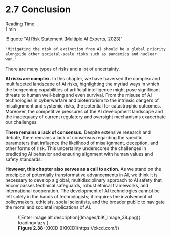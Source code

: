 # 2.7 Conclusion
<div class="section-meta">
    <div class="meta-item">
        <span class="meta-icon">
            <i class="fas fa-clock"></i>
        </span>
        <div class="meta-content">
            <div class="meta-label">Reading Time</div>
            <div class="meta-value">1 min</div>
        </div>
    </div>
</div>

!!! quote "AI Risk Statement (Multiple AI Experts, 2023)"



    "Mitigating the risk of extinction from AI should be a global priority alongside other societal-scale risks such as pandemics and nuclear war."



There are many types of risks and a lot of uncertainty.

**AI risks are complex.** In this chapter, we have traversed the complex and multifaceted landscape of AI risks, highlighting the myriad ways in which the burgeoning capabilities of artificial intelligence might pose significant threats to human well-being and even survival. From the misuse of AI technologies in cyberwarfare and bioterrorism to the intrinsic dangers of misalignment and systemic risks, the potential for catastrophic outcomes. Moreover, the competitive pressures of the AI development landscape and the inadequacy of current regulatory and oversight mechanisms exacerbate our challenges.

**There remains a lack of consensus.** Despite extensive research and debate, there remains a lack of consensus regarding the specific parameters that influence the likelihood of misalignment, deception, and other forms of risk. This uncertainty underscores the challenges in predicting AI behavior and ensuring alignment with human values and safety standards.

**However, this chapter also serves as a call to action.** As we stand on the precipice of potentially transformative advancements in AI, we think it is necessary to develop a global, multidisciplinary approach to AI safety that encompasses technical safeguards, robust ethical frameworks, and international cooperation. The development of AI technologies cannot be left solely in the hands of technologists; it requires the involvement of policymakers, ethicists, social scientists, and the broader public to navigate the moral and societal implications of AI.

<figure markdown="span">
![Enter image alt description](Images/bIK_Image_38.png){ loading=lazy }
  <figcaption markdown="1"><b>Figure 2.38:</b> XKCD ([XKCD](https://xkcd.com/))</figcaption>
</figure>